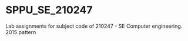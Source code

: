 # SPPU_SE_210247
Lab assignments for subject code of 210247 - SE Computer engineering. 2015 pattern
